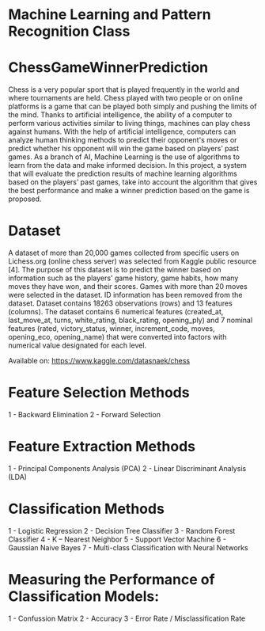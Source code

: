 # Machine Learning and Pattern Recognition Class
# ChessGameWinnerPrediction

Chess is a very popular sport that is played frequently in the world and where tournaments are held. Chess
played with two people or on online platforms is a game that can be played both simply and pushing the limits
of the mind. Thanks to artificial intelligence, the ability of a computer to perform various activities similar to
living things, machines can play chess against humans. With the help of artificial intelligence, computers can
analyze human thinking methods to predict their opponent's moves or predict whether his opponent will win
the game based on players’ past games. As a branch of AI, Machine Learning is the use of algorithms to learn
from the data and make informed decision. In this project, a system that will evaluate the prediction results of
machine learning algorithms based on the players’ past games, take into account the algorithm that gives the
best performance and make a winner prediction based on the game is proposed.

# Dataset 
A dataset of more than 20,000 games collected from specific users on Lichess.org (online chess server) was
selected from Kaggle public resource [4]. The purpose of this dataset is to predict the winner based on
information such as the players' game history, game habits, how many moves they have won, and their scores.
Games with more than 20 moves were selected in the dataset. ID information has been removed from the dataset.
Dataset contains 18263 observations (rows) and 13 features (columns). The dataset contains 6 numerical 
features (created_at, last_move_at, turns, white_rating, black_rating, opening_ply) and 7 nominal features
(rated, victory_status, winner, increment_code, moves, opening_eco, opening_name) that were converted into
factors with numerical value designated for each level.

Available on: https://www.kaggle.com/datasnaek/chess

# Feature Selection Methods
1 - Backward Elimination
2 - Forward Selection

# Feature Extraction Methods
1 - Principal Components Analysis (PCA)
2 - Linear Discriminant Analysis (LDA)

# Classification Methods
1 - Logistic Regression
2 -  Decision Tree Classifier
3 - Random Forest Classifier
4 - K – Nearest Neighbor
5 -  Support Vector Machine
6 - Gaussian Naive Bayes
7 - Multi-class Classification with Neural Networks

# Measuring the Performance of Classification Models:
1 - Confussion Matrix
2 - Accuracy
3 - Error Rate / Misclassification Rate
